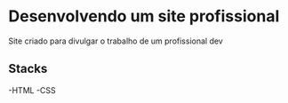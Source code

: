 # Desenvolvendo um site profissional

Site criado para divulgar o trabalho de um profissional dev

## Stacks

-HTML
-CSS